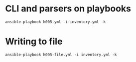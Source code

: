 # CLI and parsers on playbooks
```
ansible-playbook h005.yml -i inventory.yml -k 
```

# Writing to file

```
ansible-playbook h005-file.yml -i inventory.yml -k 
```